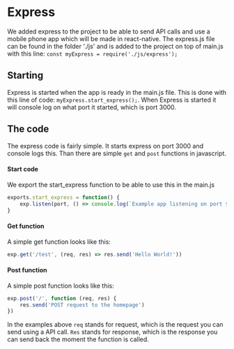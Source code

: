 # Express

We added express to the project to be able to send API calls and use a mobile phone app which will be made in react-native. The express.js file can be found in the folder './js' and is added to the project on top of main.js with this line: ``const myExpress = require('./js/express');`` 

## Starting

Express is started when the app is ready in the main.js file.
This is done with this line of code: ``myExpress.start_express();``. When Express is started it will console log on what port it started, which is port 3000.

## The code

The express code is fairly simple. It starts express on port 3000 and console logs this. Than there are simple ``get`` and ``post`` functions in javascript. 

#### Start code
We export the start_express function to be able to use this in the main.js
```javascript
exports.start_express = function() {
    exp.listen(port, () => console.log(`Example app listening on port ${port}!`))
}
```

#### Get function
A simple get function looks like this:
```javascript
exp.get('/test', (req, res) => res.send('Hello World!'))
```

#### Post function
A simple post function looks like this:
```javascript
exp.post('/', function (req, res) {
    res.send('POST request to the homepage')
})
```

In the examples above ``req`` stands for request, which is the request you can send using a API call.
``Res`` stands for response, which is the response you can send back the moment the function is called.
